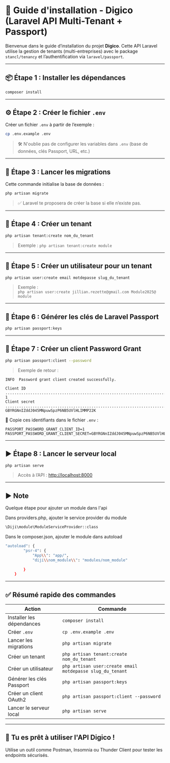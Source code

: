 # 🚀 Guide d'installation - Digico (Laravel API Multi-Tenant + Passport)

Bienvenue dans le guide d’installation du projet **Digico**. Cette API Laravel utilise la gestion de tenants (multi-entreprises) avec le package `stancl/tenancy` et l’authentification via `laravel/passport`.

---

## 📦 Étape 1 : Installer les dépendances

```bash
composer install
```

---

## ⚙️ Étape 2 : Créer le fichier `.env`

Créer un fichier `.env` à partir de l’exemple :

```bash
cp .env.example .env
```

> 🛠️ N'oublie pas de configurer les variables dans `.env` (base de données, clés Passport, URL, etc.)

---

## 🧱 Étape 3 : Lancer les migrations

Cette commande initialise la base de données :

```bash
php artisan migrate
```

> ✅ Laravel te proposera de créer la base si elle n’existe pas.

---

## 🏢 Étape 4 : Créer un tenant

```bash
php artisan tenant:create nom_du_tenant
```

> Exemple : `php artisan tenant:create module`

---

## 👤 Étape 5 : Créer un utilisateur pour un tenant

```bash
php artisan user:create email motdepasse slug_du_tenant
```

> Exemple :  
> `php artisan user:create jillian.rezette@gmail.com Module2025@ module`

---

## 🔐 Étape 6 : Générer les clés de Laravel Passport

```bash
php artisan passport:keys
```

---

## 🔑 Étape 7 : Créer un client Password Grant

```bash
php artisan passport:client --password
```

> Exemple de retour :
```
INFO  Password grant client created successfully.

Client ID ...................................................................................................................................... 1  
Client secret ........................................................................................... GBYRGNnIZddJ045MNpuwSpzP6NB5UVlHLIMMP22K
```

📝 Copie ces identifiants dans le fichier `.env` :

```env
PASSPORT_PASSWORD_GRANT_CLIENT_ID=1
PASSPORT_PASSWORD_GRANT_CLIENT_SECRET=GBYRGNnIZddJ045MNpuwSpzP6NB5UVlHLIMMP22K
```

---

## ▶️ Étape 8 : Lancer le serveur local

```bash
php artisan serve
```

> Accès à l’API : [http://localhost:8000](http://localhost:8000)

---
## ▶️ Note

Quelque étape pour ajouter un module dans l'api

Dans providers.php, ajouter le service provider du module
```bash
\Diji\module\ModuleServiceProvider::class
```

Dans le composer.json, ajouter le module dans autoload
```bash
"autoload": {
        "psr-4": {
            "App\\": "app/",
            "diji\\nom_module\\": "modules/nom_module"
            
        }
    }
```
---

## ✅ Résumé rapide des commandes

| Action                           | Commande                                                        |
|----------------------------------|------------------------------------------------------------------|
| Installer les dépendances        | `composer install`                                               |
| Créer `.env`                     | `cp .env.example .env`                                           |
| Lancer les migrations            | `php artisan migrate`                                            |
| Créer un tenant                  | `php artisan tenant:create nom_du_tenant`                        |
| Créer un utilisateur             | `php artisan user:create email motdepasse slug_du_tenant`        |
| Générer les clés Passport        | `php artisan passport:keys`                                      |
| Créer un client OAuth2           | `php artisan passport:client --password`                         |
| Lancer le serveur local          | `php artisan serve`                                              |

---

## 🎉 Tu es prêt à utiliser l'API Digico !

Utilise un outil comme Postman, Insomnia ou Thunder Client pour tester les endpoints sécurisés.
